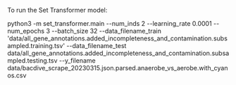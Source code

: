 To run the Set Transformer model: 

python3 -m set_transformer.main --num_inds 2 --learning_rate 0.0001 --num_epochs 3 --batch_size 32 --data_filename_train 'data/all_gene_annotations.added_incompleteness_and_contamination.subsampled.training.tsv' --data_filename_test data/all_gene_annotations.added_incompleteness_and_contamination.subsampled.testing.tsv --y_filename data/bacdive_scrape_20230315.json.parsed.anaerobe_vs_aerobe.with_cyanos.csv

